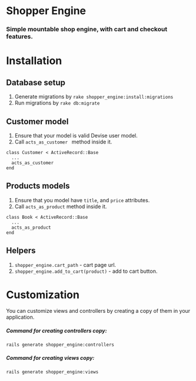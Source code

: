 # Shopper Engine
### Simple mountable shop engine, with cart and checkout features.
# Installation
## Database setup
1. Generate migrations by `rake shopper_engine:install:migrations`
2. Run migrations by `rake db:migrate`
## Customer model
1. Ensure that your model is valid Devise user model.
2. Call `acts_as_customer ` method inside it.
```
class Customer < ActiveRecord::Base
  ...
  acts_as_customer
end
```
## Products models
1. Ensure that you model have `title`, and `price` attributes.
2. Call `acts_as_product` method inside it.
```
class Book < ActiveRecord::Base
  ...
  acts_as_product
end
```
## Helpers
1. `shopper_engine.cart_path` - cart page url.
2. `shopper_engine.add_to_cart(product)` - add to cart button.

# Customization
You can customize views and controllers by creating a copy of them in your application.
##### Command for creating controllers copy:
`rails generate shopper_engine:controllers`
##### Command for creating views copy:
`rails generate shopper_engine:views`
